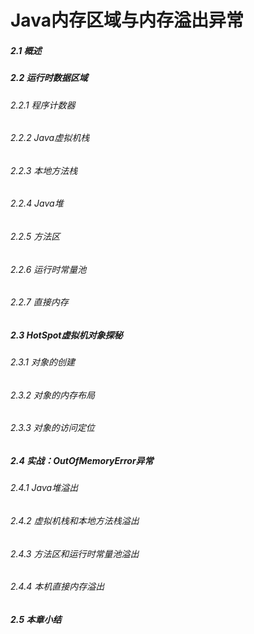 Java内存区域与内存溢出异常
========
##### 2.1 概述
##### 2.2 运行时数据区域
###### 2.2.1 程序计数器
###### 2.2.2 Java虚拟机栈
###### 2.2.3 本地方法栈
###### 2.2.4 Java堆
###### 2.2.5 方法区
###### 2.2.6 运行时常量池
###### 2.2.7 直接内存
##### 2.3 HotSpot虚拟机对象探秘
###### 2.3.1 对象的创建
###### 2.3.2 对象的内存布局
###### 2.3.3 对象的访问定位
##### 2.4 实战：OutOfMemoryError异常
###### 2.4.1 Java堆溢出
###### 2.4.2 虚拟机栈和本地方法栈溢出
###### 2.4.3 方法区和运行时常量池溢出
###### 2.4.4 本机直接内存溢出
##### 2.5 本章小结















